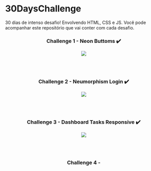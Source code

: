 # 30DaysChallenge
30 dias de intenso desafio! Envolvendo HTML, CSS e JS. Você pode acompanhar este repositório que vai conter com cada desafio.
<br>
<h3 align="center">Challenge 1 - Neon Buttoms ✔️</h3>
<p align="center"><img src="https://github.com/edueevaristo/30DaysChallenge/blob/main/Challenge01/assets/buttoms.gif"></p>
<br>
<br>
<h3 align="center">Challenge 2 - Neumorphism Login ✔️</h3>
<p align="center"><img src="https://github.com/edueevaristo/30DaysChallenge/blob/main/Challenge02/assets/Neumorphism%20Login.gif"></p>
<br>
<br>
<h3 align="center">Challenge 3 - Dashboard Tasks Responsive ✔️</h3>
<p align="center"><img src="https://github.com/edueevaristo/30-days-challenge/blob/main/Challenge03/assets/Challenge03.gif"></p>
<br>
<br>
<h3 align="center">Challenge 4 - </h3>
